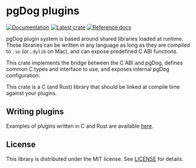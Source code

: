 # pgDog plugins

[![Documentation](https://img.shields.io/badge/documentation-blue?style=flat)](https://pgdog.dev)
[![Latest crate](https://img.shields.io/crates/v/pgdog-plugin.svg)](https://crates.io/crates/pgdog-plugin)
[![Reference docs](https://img.shields.io/docsrs/pgdog-plugin)](https://docs.rs/pgdog-plugin/)

pgDog plugin system is based around shared libraries loaded at runtime.
These libraries can be written in any language as long as they are compiled to `.so` (or `.dylib` on Mac),
and can expose predefined C ABI functions.

This crate implements the bridge between the C ABI and pgDog, defines common C types and interface to use,
and exposes internal pgDog configuration.

This crate is a C (and Rust) library that should be linked at compile time against your plugins.

## Writing plugins

Examples of plugins written in C and Rust are available [here](https://github.com/levkk/pgdog/tree/main/examples).

## License

This library is distributed under the MIT license. See [LICENSE](LICENSE) for details.
